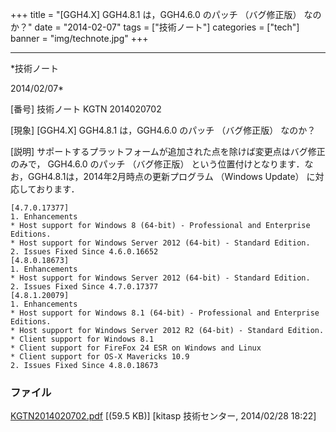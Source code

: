 ﻿+++
title = "[GGH4.X] GGH4.8.1 は，GGH4.6.0 のパッチ （バグ修正版） なのか？"
date = "2014-02-07"
tags = ["技術ノート"]
categories = ["tech"]
banner = "img/technote.jpg"
+++

-----------------------------------------------------------------------------------------------------------------------------

*技術ノート

2014/02/07*


[番号]
技術ノート KGTN 2014020702

[現象]
[GGH4.X] GGH4.8.1 は，GGH4.6.0 のパッチ （バグ修正版） なのか？

[説明]
サポートするプラットフォームが追加された点を除けば変更点はバグ修正のみで，
GGH4.6.0 のパッチ （バグ修正版）
という位置付けとなります．なお，GGH4.8.1は，2014年2月時点の更新プログラム
（Windows Update） に対応しております．

    [4.7.0.17377]
    1. Enhancements
    * Host support for Windows 8 (64-bit) - Professional and Enterprise Editions.
    * Host support for Windows Server 2012 (64-bit) - Standard Edition.
    2. Issues Fixed Since 4.6.0.16652
    [4.8.0.18673]
    1. Enhancements
    * Host support for Windows Server 2012 (64-bit) - Standard Edition.
    2. Issues Fixed Since 4.7.0.17377
    [4.8.1.20079]
    1. Enhancements
    * Host support for Windows 8.1 (64-bit) - Professional and Enterprise Editions.
    * Host support for Windows Server 2012 R2 (64-bit) - Standard Edition.
    * Client support for Windows 8.1
    * Client support for FireFox 24 ESR on Windows and Linux
    * Client support for OS-X Mavericks 10.9
    2. Issues Fixed Since 4.8.0.18673


### ファイル

 
 


[KGTN2014020702.pdf](http://techreport.kitasp.net/attachments/download/1596/KGTN2014020702.pdf)
 [(59.5 KB)] [kitasp 技術センター, 2014/02/28
18:22]


 


 

